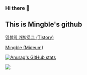 ### Hi there 👋

## This is Mingble's github

[밍블의 개발로그 (Tistory)](https://far-ming.tistory.com/)

[Mingble (Mideum)](https://medium.com/@dlsqo2005_53985)



[![Anurag's GitHub stats](https://github-readme-stats.vercel.app/api?username=meeingjae)](https://github.com/anuraghazra/github-readme-stats)

![](https://github-readme-stats.vercel.app/api/top-langs/?username=meeingjae&theme=tokyonight&hide=css)
